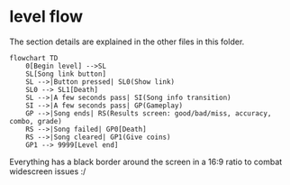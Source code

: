 # level flow
The section details are explained in the other files in this folder.

```mermaid
flowchart TD
    0[Begin level] -->SL
    SL[Song link button]
    SL -->|Button pressed| SL0(Show link)
    SL0 --> SL1[Death]
    SL -->|A few seconds pass| SI(Song info transition)
    SI -->|A few seconds pass| GP(Gameplay)
    GP -->|Song ends| RS(Results screen: good/bad/miss, accuracy, combo, grade)
    RS -->|Song failed| GP0[Death]
    RS -->|Song cleared| GP1(Give coins)
    GP1 --> 9999[Level end]
```

Everything has a black border around the screen in a 16:9 ratio to combat widescreen issues :/
